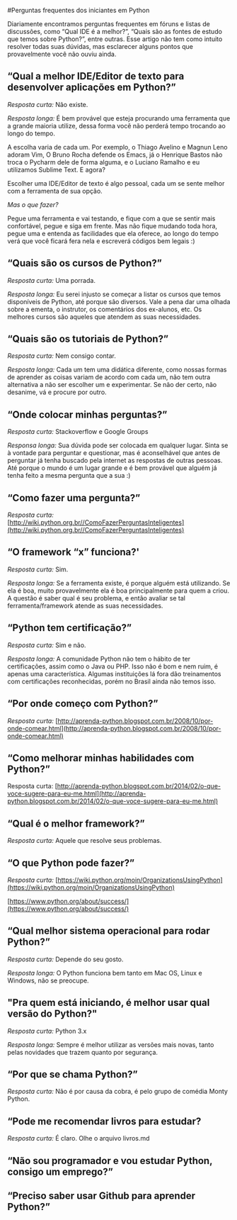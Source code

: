 #Perguntas frequentes dos iniciantes em Python

Diariamente encontramos perguntas frequentes em fóruns e listas de discussões, como “Qual IDE é a melhor?”, “Quais são as fontes de estudo que temos sobre Python?”, entre outras. Esse artigo não tem como intuito resolver todas suas dúvidas, mas esclarecer alguns pontos que provavelmente você não ouviu ainda.

“Qual a melhor IDE/Editor de texto para desenvolver aplicações em Python?”
--------------------------------------------------------------------------

*Resposta curta:* Não existe.

*Resposta longa:* É bem provável que esteja procurando uma ferramenta que a grande maioria utilize, dessa forma você não perderá tempo trocando ao longo do tempo.

A escolha varia de cada um. Por exemplo, o Thiago Avelino e Magnun Leno adoram Vim, O Bruno Rocha defende os Emacs, já o Henrique Bastos não troca o Pycharm dele de forma alguma, e o Luciano Ramalho e eu utilizamos Sublime Text. E agora?

Escolher uma IDE/Editor de texto é algo pessoal, cada um se sente melhor com a ferramenta de sua opção.

*Mas o que fazer?*

Pegue uma ferramenta e vai testando, e fique com a que se sentir mais confortável, pegue e siga em frente. Mas não fique mudando toda hora, pegue uma e entenda as facilidades que ela oferece, ao longo do tempo verá que você ficará fera nela e escreverá códigos bem legais :)

“Quais são os cursos de Python?”
--------------------------------

*Resposta curta:* Uma porrada.

*Resposta longa:* Eu serei injusto se começar a listar os cursos que temos disponíveis de Python, até porque são diversos. Vale a pena dar uma olhada sobre a ementa, o instrutor, os comentários dos ex-alunos, etc. Os melhores cursos são aqueles que atendem as suas necessidades.

“Quais são os tutoriais de Python?”
-----------------------------------

*Resposta curta:* Nem consigo contar.

*Resposta longa:* Cada um tem uma didática diferente, como nossas formas de aprender as coisas variam de acordo com cada um, não tem outra alternativa a não ser escolher um e experimentar. Se não der certo, não desanime, vá e procure por outro.

“Onde colocar minhas perguntas?”
--------------------------------

*Resposta curta:* Stackoverflow e Google Groups

*Responsa longa:* Sua dúvida pode ser colocada em qualquer lugar. Sinta se à vontade para perguntar e questionar, mas é aconselhável que antes de perguntar já tenha buscado pela internet as respostas de outras pessoas. Até porque o mundo é um lugar grande e é bem provável que alguém já tenha feito a mesma pergunta que a sua :)

“Como fazer uma pergunta?”
--------------------------

*Resposta curta:* [http://wiki.python.org.br//ComoFazerPerguntasInteligentes](http://wiki.python.org.br//ComoFazerPerguntasInteligentes)

“O framework “x” funciona?'
---------------------------

*Resposta curta:* Sim.

*Resposta longa:* Se a ferramenta existe, é porque alguém está utilizando. Se ela é boa, muito provavelmente ela é boa principalmente para quem a criou. A questão é saber qual é seu problema, e então avaliar se tal ferramenta/framework atende as suas necessidades.

“Python tem certificação?”
--------------------------

*Resposta curta:* Sim e não.

*Resposta longa:* A comunidade Python não tem o hábito de ter certificações, assim como o Java ou PHP. Isso não é bom e nem ruim, é apenas uma característica. Algumas instituições lá fora dão treinamentos com certificações reconhecidas, porém no Brasil ainda não temos isso.

“Por onde começo com Python?”
-----------------------------

*Resposta curta:* [http://aprenda-python.blogspot.com.br/2008/10/por-onde-comear.html](http://aprenda-python.blogspot.com.br/2008/10/por-onde-comear.html)

“Como melhorar minhas habilidades com Python?”
----------------------------------------------

Resposta curta: [http://aprenda-python.blogspot.com.br/2014/02/o-que-voce-sugere-para-eu-me.html](http://aprenda-python.blogspot.com.br/2014/02/o-que-voce-sugere-para-eu-me.html)

“Qual é o melhor framework?”
----------------------------

*Resposta curta:* Aquele que resolve seus problemas.

“O que Python pode fazer?”
--------------------------

*Resposta curta:* [https://wiki.python.org/moin/OrganizationsUsingPython](https://wiki.python.org/moin/OrganizationsUsingPython)

[https://www.python.org/about/success/](https://www.python.org/about/success/)

“Qual melhor sistema operacional para rodar Python?”
----------------------------------------------------

*Resposta curta:* Depende do seu gosto.

*Resposta longa:* O Python funciona bem tanto em Mac OS, Linux e Windows, não se preocupe.

"Pra quem está iniciando, é melhor usar qual versão do Python?"
---------------------------------------------------------------

*Resposta curta:* Python 3.x

*Resposta longa:* Sempre é melhor utilizar as versões mais novas, tanto pelas novidades que trazem quanto por segurança.

“Por que se chama Python?”
--------------------------

*Resposta curta:* Não é por causa da cobra, é pelo grupo de comédia Monty Python.

“Pode me recomendar livros para estudar?
--------------------------

*Resposta curta:* É claro. Olhe o arquivo livros.md

“Não sou programador e vou estudar Python, consigo um emprego?”
--------------------------


“Preciso saber usar Github para aprender Python?”
--------------------------
